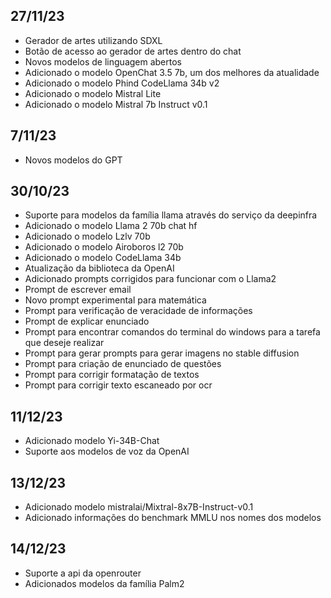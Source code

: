 
## 27/11/23
- Gerador de artes utilizando SDXL
- Botão de acesso ao gerador de artes dentro do chat
- Novos modelos de linguagem abertos
- Adicionado o modelo OpenChat 3.5 7b, um dos melhores da atualidade
- Adicionado o modelo Phind CodeLlama 34b v2
- Adicionado o modelo Mistral Lite
- Adicionado o modelo Mistral 7b Instruct v0.1

## 7/11/23
- Novos modelos do GPT

## 30/10/23
- Suporte para modelos da família llama através do serviço da deepinfra
- Adicionado o modelo Llama 2 70b chat hf
- Adicionado o modelo Lzlv 70b
- Adicionado o modelo Airoboros l2 70b
- Adicionado o modelo CodeLlama 34b
- Atualização da biblioteca da OpenAI
- Adicionado prompts corrigidos para funcionar com o Llama2
- Prompt de escrever email
- Novo prompt experimental para matemática
- Prompt para verificação de veracidade de informações
- Prompt de explicar enunciado
- Prompt para encontrar comandos do terminal do windows para a tarefa que deseje realizar
- Prompt para gerar prompts para gerar imagens no stable diffusion
- Prompt para criação de enunciado de questões
- Prompt para corrigir formatação de textos
- Prompt para corrigir texto escaneado por ocr

## 11/12/23
- Adicionado modelo Yi-34B-Chat
- Suporte aos modelos de voz da OpenAI

## 13/12/23
- Adicionado modelo mistralai/Mixtral-8x7B-Instruct-v0.1
- Adicionado informações do benchmark MMLU nos nomes dos modelos

## 14/12/23
- Suporte a api da openrouter
- Adicionados modelos da família Palm2